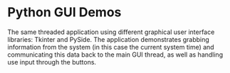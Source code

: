 # Python GUI Demos

The same threaded application using different graphical user interface libraries: Tkinter and PySide. The application demonstrates grabbing information from the system (in this case the current system time) and communicating this data back to the main GUI thread, as well as handling use input through the buttons.
